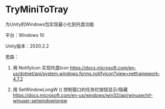 # TryMiniToTray

为Unity的Windows包实现最小化到托盘功能

平台：Windows 10
 
Unity版本：2020.2.2

思路：

1. 用 NotifyIcon 实现托盘Icon
https://docs.microsoft.com/en-us/dotnet/api/system.windows.forms.notifyicon?view=netframework-4.7.2

3. 用 SetWindowLongW () 控制窗口的任务栏按钮显示/隐藏
https://docs.microsoft.com/en-us/windows/win32/api/winuser/nf-winuser-setwindowlongw

